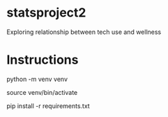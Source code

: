 # statsproject2
Exploring relationship between tech use and wellness

# Instructions

python -m venv venv

source venv/bin/activate

pip install -r requirements.txt

